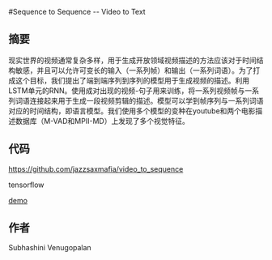 #Sequence to Sequence -- Video to Text

## 摘要

现实世界的视频通常复杂多样，用于生成开放领域视频描述的方法应该对于时间结构敏感，并且可以允许可变长的输入（一系列帧）和输出（一系列词语）。为了打成这个目标，我们提出了端到端序列到序列的模型用于生成视频的描述。利用LSTM单元的RNN。使用成对出现的视频-句子用来训练，将一系列视频帧与一系列词语连接起来用于生成一段视频剪辑的描述。模型可以学到帧序列与一系列词语对应的时间结构，即语言模型。我们使用多个模型的变种在youtube和两个电影描述数据库（M-VAD和MPII-MD）上发现了多个视觉特征。

## 代码
<https://github.com/jazzsaxmafia/video_to_sequence>

tensorflow

[demo](https://vsubhashini.github.io/s2vt.html)

## 作者

Subhashini Venugopalan
